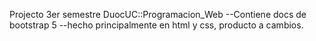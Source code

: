 Projecto 3er semestre DuocUC::Programacion_Web
--Contiene docs de bootstrap 5
--hecho principalmente en html y css, producto a cambios.
